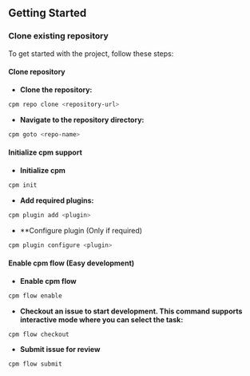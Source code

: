 ## Getting Started

### Clone existing repository

To get started with the project, follow these steps:

#### Clone repository

- **Clone the repository:**
```bash
cpm repo clone <repository-url>
```

- **Navigate to the repository directory:**
```bash
cpm goto <repo-name>
```

#### Initialize cpm support

- **Initialize cpm**
```bash
cpm init
```

- **Add required plugins:**
```bash
cpm plugin add <plugin>
```

- **Configure plugin (Only if required)
```bash
cpm plugin configure <plugin>
```

#### Enable cpm flow (Easy development)

- **Enable cpm flow**
```bash
cpm flow enable
```

- **Checkout an issue to start development. This command supports interactive mode where you can select the task:**
```bash
cpm flow checkout
```

- **Submit issue for review**
```bash
cpm flow submit
```
